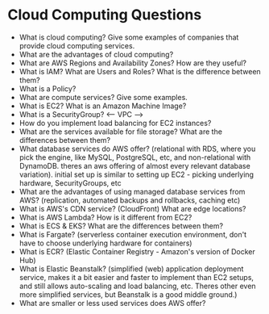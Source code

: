 # Cloud Computing Questions

- What is cloud computing? Give some examples of companies that provide cloud computing services.
- What are the advantages of cloud computing?
- What are AWS Regions and Availability Zones? How are they useful?
- What is IAM? What are Users and Roles? What is the difference between them?
- What is a Policy?
- What are compute services? Give some examples.
- What is EC2? What is an Amazon Machine Image?
- What is a SecurityGroup?
<-- VPC -->
- How do you implement load balancing for EC2 instances?
- What are the services available for file storage? What are the differences between them?
- What database services do AWS offer? (relational with RDS, where you pick the engine, like MySQL, PostgreSQL, etc, and non-relational with DynamoDB. theres an aws offering of almost every relevant database variation). initial set up is similar to setting up EC2 - picking underlying hardware, SecurityGroups, etc 
- What are the advantages of using managed database services from AWS? (replication, automated backups and rollbacks, caching etc)
- What is AWS's CDN service? (CloudFront) What are edge locations? 
- What is AWS Lambda? How is it different from EC2?
- What is ECS & EKS? What are the differences between them?
- What is Fargate? (serverless container execution environment, don't have to choose underlying hardware for containers)
- What is ECR? (Elastic Container Registry - Amazon's version of Docker Hub)
- What is Elastic Beanstalk? (simplified (web) application deployment service, makes it a bit easier and faster to implement than EC2 setups, and still allows auto-scaling and load balancing, etc. Theres other even more simplified services, but Beanstalk is a good middle ground.)
- What are smaller or less used services does AWS offer?
